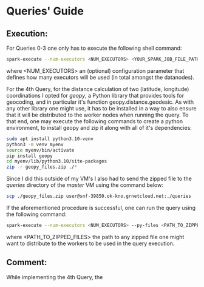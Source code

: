 # Queries' Guide
## Execution:
For Queries 0-3 one only has to execute the following shell command:
```bash
spark-execute --num-executors <NUM_EXECUTORS> <YOUR_SPARK_JOB_FILE_PATH>
```
where <NUM_EXECUTORS> an (optional) configuration parameter that defines how many executors will be used (in total amongst the datanodes).


For the 4th Query, for the distance calculation of two (latitude, longitude) coordinations I opted for _geopy_, a Python library that provides tools for geocoding, and in particular it's function geopy.distance.geodesic. As with any other library one might use, it has to be installed in a way to also ensure that it will be distributed to the worker nodes when running the query. To that end, one may execute the following commands to create a python environment, to install geopy and zip it along with all of it's dependencies:
```bash
sudo apt install python3.10-venv
python3 -m venv myenv
source myenv/bin/activate
pip install geopy
cd myenv/lib/python3.10/site-packages
zip -r geopy_files.zip ./*
```
Since I did this outside of my VM's I also had to send the zipped file to the _queries_ directory of the _master_ VM using the command below:
```bash
scp ./geopy_files.zip user@snf-39850.ok-kno.grnetcloud.net:./queries
```
If the aforementioned procedure is successful, one can run the query using the following command:
```bash
spark-execute --num-executors <NUM_EXECUTORS> --py-files <PATH_TO_ZIPPED_FILES> <YOUR_SPARK_JOB_FILE_PATH>
```
where <PATH_TO_ZIPPED_FILES> the path to any zipped file one might want to distribute to the workers to be used in the query execution.

## Comment:
While implementing the 4th Query, the 
